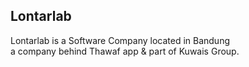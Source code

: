 Lontarlab
---
Lontarlab is a Software Company located in Bandung\
a company behind Thawaf app & part of Kuwais Group.
